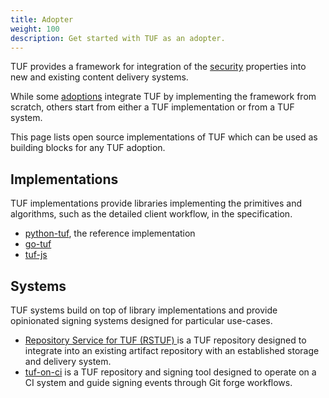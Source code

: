 ```yaml
---
title: Adopter
weight: 100
description: Get started with TUF as an adopter.
---
```


TUF provides a framework for integration of the [security](docs/overview/security)
properties into new and existing content delivery systems.

While some [adoptions](docs/adoptions) integrate TUF by implementing the framework
from scratch, others start from either a TUF implementation
or from a TUF system.

This page lists open source implementations of TUF which can be used as
building blocks for any TUF adoption.

## Implementations

TUF implementations provide libraries implementing the primitives and algorithms, such as the detailed client workflow, in the specification.

* [python-tuf](https://github.com/theupdateframework/python-tuf), the reference
  implementation
* [go-tuf](https://github.com/theupdateframework/go-tuf/)
* [tuf-js](https://github.com/theupdateframework/tuf-js)

## Systems

TUF systems build on top of library implementations and provide opinionated
signing systems designed for particular use-cases.

* [Repository Service for TUF (RSTUF)
](https://repository-service-tuf.readthedocs.io/en/stable/) is a TUF
repository designed to integrate into an existing artifact repository with an
established storage and delivery system.
* [tuf-on-ci](https://github.com/theupdateframework/tuf-on-ci/) is a TUF
repository and signing tool designed to operate on a CI system and guide
signing events through Git forge workflows.
